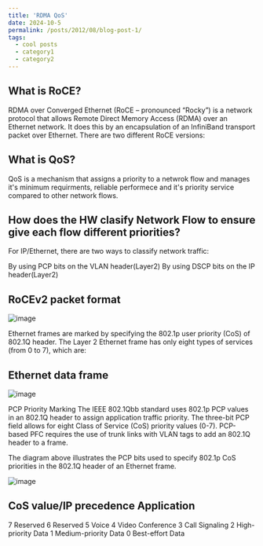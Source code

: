 ```yaml
---
title: 'RDMA QoS'
date: 2024-10-5
permalink: /posts/2012/08/blog-post-1/
tags:
  - cool posts
  - category1
  - category2
---
```


## What is RoCE?
RDMA over Converged Ethernet (RoCE – pronounced “Rocky”) is a network protocol that allows Remote Direct Memory Access (RDMA) over an Ethernet network. It does this by an encapsulation of an InfiniBand transport packet over Ethernet. There are two different RoCE versions:

## What is QoS?
QoS is a mechanism that assigns a priority to a netwrok flow and manages it's minimum requirments, reliable performece  and it's priority service compared to other network flows.

## How does the HW clasify Network Flow to ensure give each flow different priorities?
For IP/Ethernet, there are two ways to classify network traffic:

By using PCP bits on the VLAN header(Layer2)
By using DSCP bits on the IP header(Layer2)

## RoCEv2 packet format
![image](https://github.com/user-attachments/assets/a1f14f85-3425-4cd2-bd06-141095db6cca)

Ethernet frames are marked by specifying the 802.1p user priority (CoS) of 802.1Q header. The Layer 2 Ethernet frame has only eight types of services (from 0 to 7), which are:

## Ethernet data frame
![image](https://github.com/user-attachments/assets/b55b9e34-06af-491b-a2c2-84a7e4f8b17e)

PCP Priority Marking
The IEEE 802.1Qbb standard uses 802.1p PCP values in an 802.1Q header to assign application traffic priority. The three-bit PCP field allows for eight Class of Service (CoS) priority values (0-7). PCP-based PFC requires the use of trunk links with VLAN tags to add an 802.1Q header to a frame.

The diagram above illustrates the PCP bits used to specify 802.1p CoS priorities in the 802.1Q header of an Ethernet frame.

![image](https://github.com/user-attachments/assets/59827c3a-2799-44ed-a7d4-18b08256485f)



## CoS value/IP precedence	Application
7                         Reserved
6                         Reserved
5                         Voice
4                         Video Conference
3                         Call Signaling
2                         High-priority Data
1                         Medium-priority Data
0                         Best-effort Data



